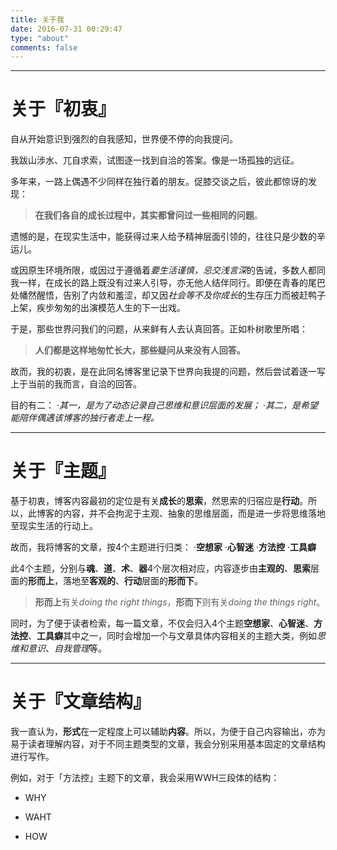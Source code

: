 ```yaml
---
title: 关于我
date: 2016-07-31 00:29:47
type: "about"
comments: false
---
```

---- 
# 关于『初衷』


自从开始意识到强烈的自我感知，世界便不停的向我提问。

我跋山涉水、兀自求索，试图逐一找到自洽的答案。像是一场孤独的远征。

多年来，一路上偶遇不少同样在独行着的朋友。促膝交谈之后，彼此都惊讶的发现：
> **在我们各自的成长过程中，其实都曾问过一些相同的问题**。

遗憾的是，在现实生活中，能获得过来人给予精神层面引领的，往往只是少数的辛运儿。

或因原生环境所限，或因过于遵循着*要生活谨慎，忌交浅言深*的告诫，多数人都同我一样，在成长的路上既没有过来人引导，亦无他人结伴同行。即便在青春的尾巴处幡然醒悟，告别了内敛和羞涩，却又因*社会等不及你成长*的生存压力而被赶鸭子上架，疾步匆匆的出演模范人生的下一出戏。

于是，那些世界问我们的问题，从来鲜有人去认真回答。正如朴树歌里所唱：
> **人们都是这样地匆忙长大，那些疑问从来没有人回答。**

故而，我的初衷，是在此同名博客里记录下世界向我提的问题，然后尝试着逐一写上于当前的我而言，自洽的回答。

目的有二：
·*其一，是为了动态记录自己思维和意识层面的发展；*
·*其二，是希望能陪伴偶遇该博客的独行者走上一程。*

---- 
# 关于『主题』


基于初衷，博客内容最初的定位是有关**成长**的**思索**，然思索的归宿应是**行动**。所以，此博客的内容，并不会拘泥于主观、抽象的思维层面，而是进一步将思维落地至现实生活的行动上。

故而，我将博客的文章，按4个主题进行归类：
·**空想家**
·**心智迷**
·**方法控**
·**工具癖**

此4个主题，分别与**魂**、**道**、**术**、**器**4个层次相对应，内容逐步由**主观的**、**思索**层面的**形而上**，落地至**客观的**、**行动**层面的**形而下**。

> **形而上**有关*doing the right things*，**形而下**则有关*doing the things right*。

同时，为了便于读者检索，每一篇文章，不仅会归入4个主题**空想家**、**心智迷**、**方法控**、**工具癖**其中之一，同时会增加一个与文章具体内容相关的主题大类，例如*思维和意识*、*自我管理*等。

---- 

# 关于『文章结构』
我一直认为，**形式**在一定程度上可以辅助**内容**。所以，为便于自己内容输出，亦为易于读者理解内容，对于不同主题类型的文章，我会分别采用基本固定的文章结构进行写作。

例如，对于「方法控」主题下的文章，我会采用WWH三段体的结构：
- WHY

- WAHT
- HOW